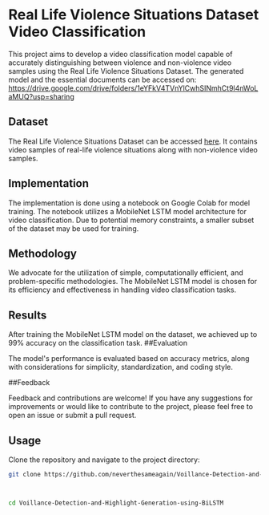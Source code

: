 # Real Life Violence Situations Dataset Video Classification

This project aims to develop a video classification model capable of accurately distinguishing between violence and non-violence video samples using the Real Life Violence Situations Dataset.
The generated model and the essential documents can be accessed on:
https://drive.google.com/drive/folders/1eYFkV4TVnYlCwhSINmhCt9l4nWoLaMUQ?usp=sharing

## Dataset

The Real Life Violence Situations Dataset can be accessed [here](https://www.kaggle.com/datasets/mohamedmustafa/real-life-violence-situations-dataset/data). It contains video samples of real-life violence situations along with non-violence video samples.

## Implementation

The implementation is done using a notebook on Google Colab for model training. The notebook utilizes a MobileNet LSTM model architecture for video classification. Due to potential memory constraints, a smaller subset of the dataset may be used for training.

## Methodology

We advocate for the utilization of simple, computationally efficient, and problem-specific methodologies. The MobileNet LSTM model is chosen for its efficiency and effectiveness in handling video classification tasks.

## Results

After training the MobileNet LSTM model on the dataset, we achieved up to 99% accuracy on the classification task.
##Evaluation

The model's performance is evaluated based on accuracy metrics, along with considerations for simplicity, standardization, and coding style.

##Feedback

Feedback and contributions are welcome! If you have any suggestions for improvements or would like to contribute to the project, please feel free to open an issue or submit a pull request.

## Usage

 Clone the repository and navigate to the project directory:

```bash
git clone https://github.com/neverthesameagain/Voillance-Detection-and-Highlight-Generation-using-BiLSTM.git



cd Voillance-Detection-and-Highlight-Generation-using-BiLSTM
